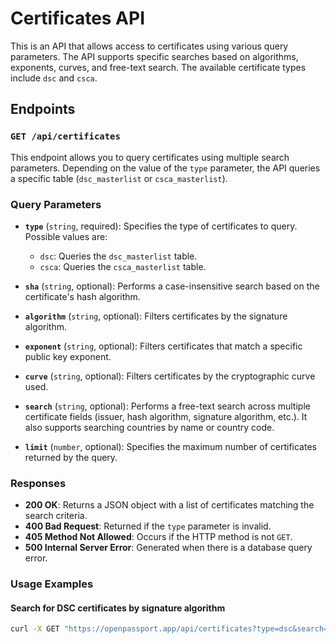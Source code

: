 # Certificates API

This is an API that allows access to certificates using various query parameters. The API supports specific searches based on algorithms, exponents, curves, and free-text search. The available certificate types include `dsc` and `csca`.

## Endpoints

### `GET /api/certificates`

This endpoint allows you to query certificates using multiple search parameters. Depending on the value of the `type` parameter, the API queries a specific table (`dsc_masterlist` or `csca_masterlist`).

### Query Parameters

- **`type`** (`string`, required): Specifies the type of certificates to query. Possible values are:
  - `dsc`: Queries the `dsc_masterlist` table.
  - `csca`: Queries the `csca_masterlist` table.
  
- **`sha`** (`string`, optional): Performs a case-insensitive search based on the certificate's hash algorithm.
  
- **`algorithm`** (`string`, optional): Filters certificates by the signature algorithm.
  
- **`exponent`** (`string`, optional): Filters certificates that match a specific public key exponent.
  
- **`curve`** (`string`, optional): Filters certificates by the cryptographic curve used.
  
- **`search`** (`string`, optional): Performs a free-text search across multiple certificate fields (issuer, hash algorithm, signature algorithm, etc.). It also supports searching countries by name or country code.
  
- **`limit`** (`number`, optional): Specifies the maximum number of certificates returned by the query.

### Responses

- **200 OK**: Returns a JSON object with a list of certificates matching the search criteria.
- **400 Bad Request**: Returned if the `type` parameter is invalid.
- **405 Method Not Allowed**: Occurs if the HTTP method is not `GET`.
- **500 Internal Server Error**: Generated when there is a database query error.

### Usage Examples

#### Search for DSC certificates by signature algorithm
```bash
curl -X GET "https://openpassport.app/api/certificates?type=dsc&search=france&sha=sha256&algorithm=rsa"
